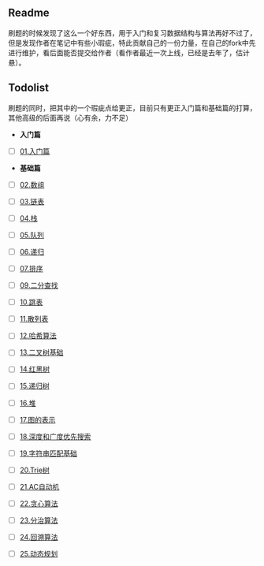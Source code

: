 ## Readme

刷题的时候发现了这么一个好东西，用于入门和复习数据结构与算法再好不过了，但是发现作者在笔记中有些小瑕疵，特此贡献自己的一份力量，在自己的fork中先进行维护，看后面能否提交给作者（看作者最近一次上线，已经是去年了，估计悬）。

## Todolist

刷题的同时，把其中的一个瑕疵点给更正，目前只有更正入门篇和基础篇的打算，其他高级的后面再说（心有余，力不足）



- **入门篇**
- [ ] [01.入门篇](docs/01.入门篇.md)
- **基础篇**
- [ ] [02.数组](docs/02.数组.md)
  
- [ ] [03.链表](docs/03.链表.md)
  
- [ ] [04.栈](docs/04.栈.md)
  
- [ ] [05.队列](docs/05.队列.md)
  
- [ ] [06.递归](docs/06.递归.md)
  
- [ ] [07.排序](docs/07.排序.md)
  
- [ ] [09.二分查找](docs/09.二分查找.md)
  
- [ ] [10.跳表](docs/10.跳表.md)
  
- [ ] [11.散列表](docs/11.散列表.md)
  
- [ ] [12.哈希算法](docs/12.哈希算法.md)
  
- [ ] [13.二叉树基础](docs/13.二叉树基础.md)
  
- [ ] [14.红黑树](docs/14.红黑树.md)
  
- [ ] [15.递归树](docs/15.递归树.md)
  
- [ ] [16.堆](docs/16.堆.md)
  
- [ ] [17.图的表示](docs/17.图的表示.md)
  
- [ ] [18.深度和广度优先搜索](docs/18.深度和广度优先搜索.md)
  
- [ ] [19.字符串匹配基础](docs/19.字符串匹配基础.md)
  
- [ ] [20.Trie树](docs/20.Trie树.md)
  
- [ ] [21.AC自动机](docs/21.AC自动机.md)
  
- [ ] [22.贪心算法](docs/22.贪心算法.md)
  
- [ ] [23.分治算法](docs/23.分治算法.md)
  
- [ ] [24.回溯算法](docs/24.回溯算法.md)
  
- [ ] [25.动态规划](docs/25.动态规划.md)